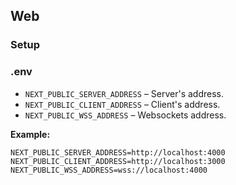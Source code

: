## Web

### Setup

### .env

- `NEXT_PUBLIC_SERVER_ADDRESS` – Server's address.
- `NEXT_PUBLIC_CLIENT_ADDRESS` – Client's address.
- `NEXT_PUBLIC_WSS_ADDRESS` – Websockets address.

**Example:**

```
NEXT_PUBLIC_SERVER_ADDRESS=http://localhost:4000
NEXT_PUBLIC_CLIENT_ADDRESS=http://localhost:3000
NEXT_PUBLIC_WSS_ADDRESS=wss://localhost:4000
```
